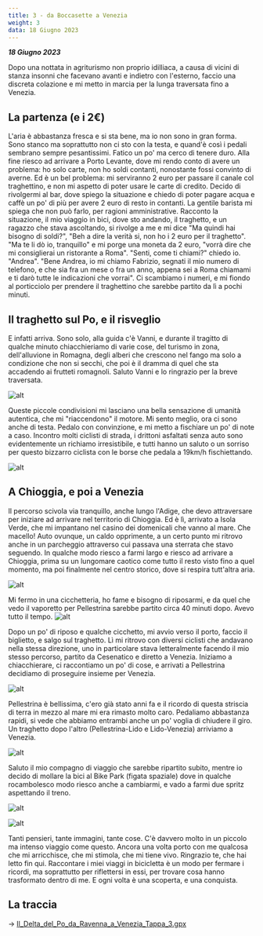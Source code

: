 ```yaml
---
title: 3 - da Boccasette a Venezia
weight: 3
data: 18 Giugno 2023
---
```

***18 Giugno 2023***

Dopo una nottata in agriturismo non proprio idilliaca, a causa di vicini di stanza insonni che facevano avanti e indietro con l'esterno, faccio una discreta colazione e mi metto in marcia per la lunga traversata fino a Venezia. 

## La partenza (e i 2€)
L'aria è abbastanza fresca e si sta bene, ma io non sono in gran forma. Sono stanco ma soprattutto non ci sto con la testa, e quand'è così i pedali sembrano sempre pesantissimi. Fatico un po' ma cerco di tenere duro. Alla fine riesco ad arrivare a Porto Levante, dove mi rendo conto di avere un problema: ho solo carte, non ho soldi contanti, nonostante fossi convinto di averne. Ed è un bel problema: mi serviranno 2 euro per passare il canale col traghettino, e non mi aspetto di poter usare le carte di credito. Decido di rivolgermi al bar, dove spiego la situazione e chiedo di poter pagare acqua e caffè un po' di più per avere 2 euro di resto in contanti. La gentile barista mi spiega che non può farlo, per ragioni amministrative. Racconto la situazione, il mio viaggio in bici, dove sto andando, il traghetto, e un ragazzo che stava ascoltando, si rivolge a me e mi dice "Ma quindi hai bisogno di soldi?", "Beh a dire la verità si, non ho i 2 euro per il traghetto". "Ma te li dò io, tranquillo" e mi porge una moneta da 2 euro, "vorrà dire che mi consiglierai un ristorante a Roma". "Senti, come ti chiami?" chiedo io. "Andrea". "Bene Andrea, io mi chiamo Fabrizio, segnati il mio numero di telefono, e che sia fra un mese o fra un anno, appena sei a Roma chiamami e ti darò tutte le indicazioni che vorrai". Ci scambiamo i numeri, e mi fiondo al porticciolo per prendere il traghettino che sarebbe partito da lì a pochi minuti.

## Il traghetto sul Po, e il risveglio
E infatti arriva. Sono solo, alla guida c'è Vanni, e durante il tragitto di qualche minuto chiacchieriamo di varie cose, del turismo in zona, dell'alluvione in Romagna, degli alberi che crescono nel fango ma solo a condizione che non si secchi, che poi è il dramma di quel che sta accadendo ai frutteti romagnoli. Saluto Vanni e lo ringrazio per la breve traversata. 

![alt](img_4378-1024x768.jpg)

Queste piccole condivisioni mi lasciano una bella sensazione di umanità autentica, che mi "riaccendono" il motore. Mi sento meglio, ora ci sono anche di testa. Pedalo con convinzione, e mi metto a fischiare un po' di note a caso. Incontro molti ciclisti di strada, i drittoni asfaltati senza auto sono evidentemente un richiamo irresistibile, e tutti hanno un saluto o un sorriso per questo bizzarro ciclista con le borse che pedala a 19km/h fischiettando.

![alt](img_4381-1024x768.jpg)

## A Chioggia,  e poi  a Venezia
Il percorso scivola via tranquillo, anche lungo l'Adige, che devo attraversare per iniziare ad arrivare nel territorio di Chioggia. Ed è lì, arrivato a Isola Verde, che mi impantano nel casino dei domenicali che vanno al mare. Che macello! Auto ovunque, un caldo opprimente, a un certo punto mi ritrovo anche in un parcheggio attraverso cui passava una sterrata che stavo seguendo. In qualche modo riesco a farmi largo e riesco ad arrivare a Chioggia, prima su un lungomare caotico come tutto il resto visto fino a quel momento, ma poi finalmente nel centro storico, dove si respira tutt'altra aria.

![alt](img_4388-1024x768.jpg)

Mi fermo in una cicchetteria, ho fame e bisogno di riposarmi, e da quel che vedo il vaporetto per Pellestrina sarebbe partito circa 40 minuti dopo. Avevo tutto il tempo.
![alt](img_4387-1024x768.jpg)

Dopo un po' di riposo e qualche cicchetto, mi avvio verso il porto, faccio il biglietto, e salgo sul traghetto. Lì mi ritrovo con diversi ciclisti che andavano nella stessa direzione, uno in particolare stava letteralmente facendo il mio stesso percorso, partito da Cesenatico e diretto a Venezia. Iniziamo a chiacchierare, ci raccontiamo un po' di cose, e arrivati a Pellestrina decidiamo di proseguire insieme per Venezia.

![alt](img_4392-1024x768.jpg)

Pellestrina è bellissima, c'ero già stato anni fa e il ricordo di questa striscia di terra in mezzo al mare mi era rimasto molto caro. Pedaliamo abbastanza rapidi, si vede che abbiamo entrambi anche un po' voglia di chiudere il giro. Un traghetto dopo l'altro (Pellestrina-Lido e Lido-Venezia) arriviamo a Venezia. 

![alt](img_4415-1024x768.jpg)

Saluto il mio compagno di viaggio che sarebbe ripartito subito, mentre io decido di mollare la bici al Bike Park (figata spaziale) dove in qualche rocambolesco modo riesco anche a cambiarmi, e vado a farmi due spritz aspettando il treno.

![alt](img_4419-1024x768.jpg)

![alt](img_4422-768x1024.jpg)

Tanti pensieri, tante immagini, tante cose. C'è davvero molto in un piccolo ma intenso viaggio come questo. Ancora una volta porto con me qualcosa che mi arricchisce, che mi stimola, che mi tiene vivo. Ringrazio te, che hai letto fin qui. Raccontare i miei viaggi in bicicletta è un modo per fermare i ricordi, ma soprattutto per riflettersi in essi, per trovare cosa hanno trasformato dentro di me. E ogni volta è una scoperta, e una conquista.


## La traccia

→ [Il_Delta_del_Po_da_Ravenna_a_Venezia_Tappa_3.gpx](../Il_Delta_del_Po_da_Ravenna_a_Venezia_Tappa_3.gpx)
